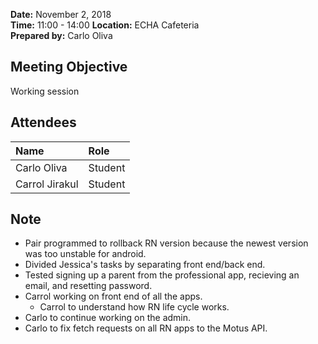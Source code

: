 **Date:** November 2, 2018  
**Time:** 11:00 - 14:00 
**Location:** ECHA Cafeteria  
**Prepared by:** Carlo Oliva

## Meeting Objective
Working session

## Attendees
|Name| **Role**
|:----------------|:---------------
|Carlo Oliva|Student |  
|Carrol Jirakul|Student|

## Note
* Pair programmed to rollback RN version because the newest version was too unstable for android.
* Divided Jessica's tasks by separating front end/back end.
* Tested signing up a parent from the professional app, recieving an email, and resetting password.
* Carrol working on front end of all the apps.
  * Carrol to understand how RN life cycle works.
* Carlo to continue working on the admin.
* Carlo to fix fetch requests on all RN apps to the Motus API.


